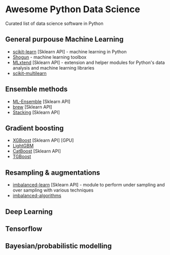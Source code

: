 # Awesome Python Data Science
Curated list of data science software in Python


## General purpouse Machine Learning
* [scikit-learn](http://scikit-learn.org/stable/) [Sklearn API] - machine learning in Python
* [Shogun](http://www.shogun-toolbox.org/) - machine learning toolbox
* [MLxtend](https://github.com/rasbt/mlxtend) [Sklearn API]  - extension and helper modules for Python's data analysis and machine learning libraries
* [scikit-multilearn](https://github.com/scikit-multilearn/scikit-multilearn)

## Ensemble methods
* [ML-Ensemble](http://ml-ensemble.com/) [Sklearn API] 
* [brew](https://github.com/viisar/brew) [Sklearn API] 
* [Stacking](https://github.com/ikki407/stacking) [Sklearn API] 

## Gradient boosting
* [XGBoost](https://github.com/dmlc/xgboost) [Sklearn API] [GPU]
* [LightGBM](https://github.com/Microsoft/LightGBM)
* [CatBoost](https://github.com/catboost/catboost) [Sklearn API] 
* [TGBoost](https://github.com/wepe/tgboost)

## Resampling & augmentations
* [imbalanced-learn](https://github.com/scikit-learn-contrib/imbalanced-learn) [Sklearn API] - module to perform under sampling and over sampling with various techniques
* [imbalanced-algorithms](https://github.com/dialnd/imbalanced-algorithms) 


## Deep Learning

## Tensorflow







## Bayesian/probabilistic modelling
